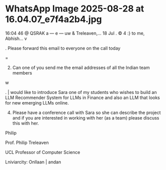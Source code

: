 # WhatsApp Image 2025-08-28 at 16.04.07_e7f4a2b4.jpg

16:04 46 @ QSRAK a
— e
— uw &
Treleaven,... 18 Jul .
© 4 :}
to me, Abhish... v

. Please forward this email to everyone
on the call today

=

2. Can one of you send me the email
addresses of all the Indian team
members

w

. | would like to introduce Sara one of
my students who wishes to build an
LLM Recommender System for LLMs
in Finance and also an LLM that looks
for new emerging LLMs online.

4. Please have a conference call with
Sara so she can describe the project
and if you are interested in working
with her (as a team) please discuss
this with her.

Philip

Prof. Philip Treleaven

UCL Professor of Computer Science

Lniviarcity: Onllaan | andan
